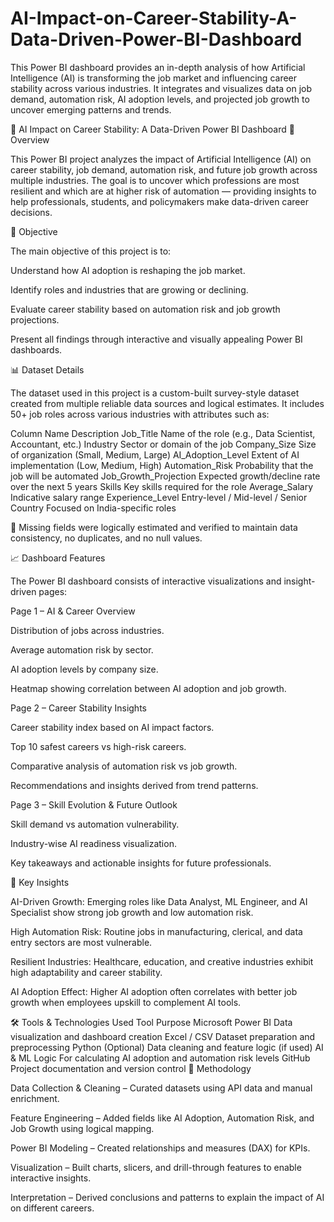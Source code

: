 # AI-Impact-on-Career-Stability-A-Data-Driven-Power-BI-Dashboard
This Power BI dashboard provides an in-depth analysis of how Artificial Intelligence (AI) is transforming the job market and influencing career stability across various industries. It integrates and visualizes data on job demand, automation risk, AI adoption levels, and projected job growth to uncover emerging patterns and trends.

🧠 AI Impact on Career Stability: A Data-Driven Power BI Dashboard
📌 Overview

This Power BI project analyzes the impact of Artificial Intelligence (AI) on career stability, job demand, automation risk, and future job growth across multiple industries.
The goal is to uncover which professions are most resilient and which are at higher risk of automation — providing insights to help professionals, students, and policymakers make data-driven career decisions.

🎯 Objective

The main objective of this project is to:

Understand how AI adoption is reshaping the job market.

Identify roles and industries that are growing or declining.

Evaluate career stability based on automation risk and job growth projections.

Present all findings through interactive and visually appealing Power BI dashboards.

📊 Dataset Details

The dataset used in this project is a custom-built survey-style dataset created from multiple reliable data sources and logical estimates.
It includes 50+ job roles across various industries with attributes such as:

Column Name	Description
Job_Title	Name of the role (e.g., Data Scientist, Accountant, etc.)
Industry	Sector or domain of the job
Company_Size	Size of organization (Small, Medium, Large)
AI_Adoption_Level	Extent of AI implementation (Low, Medium, High)
Automation_Risk	Probability that the job will be automated
Job_Growth_Projection	Expected growth/decline rate over the next 5 years
Skills	Key skills required for the role
Average_Salary	Indicative salary range
Experience_Level	Entry-level / Mid-level / Senior
Country	Focused on India-specific roles

🧩 Missing fields were logically estimated and verified to maintain data consistency, no duplicates, and no null values.

📈 Dashboard Features

The Power BI dashboard consists of interactive visualizations and insight-driven pages:

Page 1 – AI & Career Overview

Distribution of jobs across industries.

Average automation risk by sector.

AI adoption levels by company size.

Heatmap showing correlation between AI adoption and job growth.

Page 2 – Career Stability Insights

Career stability index based on AI impact factors.

Top 10 safest careers vs high-risk careers.

Comparative analysis of automation risk vs job growth.

Recommendations and insights derived from trend patterns.

Page 3 – Skill Evolution & Future Outlook

Skill demand vs automation vulnerability.

Industry-wise AI readiness visualization.

Key takeaways and actionable insights for future professionals.

🧮 Key Insights

AI-Driven Growth: Emerging roles like Data Analyst, ML Engineer, and AI Specialist show strong job growth and low automation risk.

High Automation Risk: Routine jobs in manufacturing, clerical, and data entry sectors are most vulnerable.

Resilient Industries: Healthcare, education, and creative industries exhibit high adaptability and career stability.

AI Adoption Effect: Higher AI adoption often correlates with better job growth when employees upskill to complement AI tools.

🛠️ Tools & Technologies Used
Tool	Purpose
Microsoft Power BI	Data visualization and dashboard creation
Excel / CSV	Dataset preparation and preprocessing
Python (Optional)	Data cleaning and feature logic (if used)
AI & ML Logic	For calculating AI adoption and automation risk levels
GitHub	Project documentation and version control
🧠 Methodology

Data Collection & Cleaning – Curated datasets using API data and manual enrichment.

Feature Engineering – Added fields like AI Adoption, Automation Risk, and Job Growth using logical mapping.

Power BI Modeling – Created relationships and measures (DAX) for KPIs.

Visualization – Built charts, slicers, and drill-through features to enable interactive insights.

Interpretation – Derived conclusions and patterns to explain the impact of AI on different careers.
